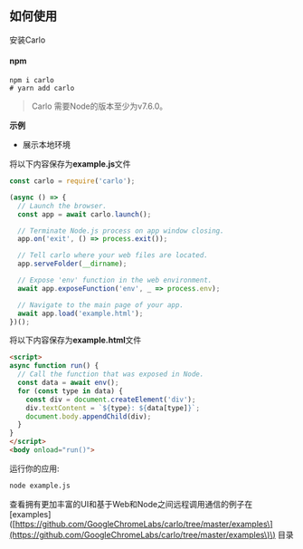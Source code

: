 ## 如何使用

安装Carlo

#### npm

```
npm i carlo
# yarn add carlo
```

> Carlo 需要Node的版本至少为v7.6.0。

**示例**

* 展示本地环境

将以下内容保存为**example.js**文件

```js
const carlo = require('carlo');

(async () => {
  // Launch the browser.
  const app = await carlo.launch();

  // Terminate Node.js process on app window closing.
  app.on('exit', () => process.exit());

  // Tell carlo where your web files are located.
  app.serveFolder(__dirname);

  // Expose 'env' function in the web environment.
  await app.exposeFunction('env', _ => process.env);

  // Navigate to the main page of your app.
  await app.load('example.html');
})();
```

将以下内容保存为**example.html**文件

```html
<script>
async function run() {
  // Call the function that was exposed in Node.
  const data = await env();
  for (const type in data) {
    const div = document.createElement('div');
    div.textContent = `${type}: ${data[type]}`;
    document.body.appendChild(div);
  }
}
</script>
<body onload="run()">
```

运行你的应用:

```bash
node example.js
```

查看拥有更加丰富的UI和基于Web和Node之间远程调用通信的例子在 \[examples\]\([https://github.com/GoogleChromeLabs/carlo/tree/master/examples\](https://github.com/GoogleChromeLabs/carlo/tree/master/examples\)\) 目录

